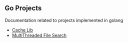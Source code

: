 ## Go Projects

Documentation related to projects implemented in golang

* [Cache Lib](/go-docs/cache.md)
* [MultiThreaded File Search](/go-docs/multithred_search.md)